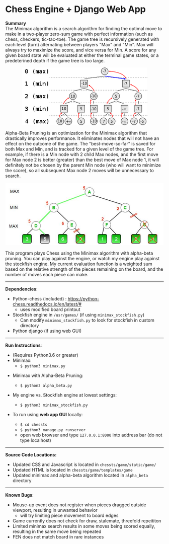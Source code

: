 # Chess Engine + Django Web App

<strong>Summary</strong>
<br>
The Minimax algorithm is a search algorithm for finding the optimal move to make in a two-player zero-sum game with perfect information (such as chess, checkers, tic-tac-toe). The game tree is recursively generated with each level (turn) alternating between players "Max" and "Min". Max will always try to maximize the score, and vice versa for Min. A score for any given board state will be evaluated at either the terminal game states, or a predeterined depth if the game tree is too large. 

<p align="center">
    <img src="https://github.com/tshiels/chess/blob/master/minimax_img.png">
</p>

Alpha-Beta Pruning is an optimization for the Minimax algorithm that drastically improves performance. It eliminates nodes that will not have an effect on the outcome of the game. The "best-move-so-far" is saved for both Max and Min, and is tracked for a given level of the game tree. For example, if there is a Min node with 2 child Max nodes, and the first move for Max node 2 is better (greater) than the best move of Max node 1, it will definitely not be chosen by the parent Min node (who will want to minimize the score), so all subsequent Max node 2 moves will be unnecessary to search. 

<p align="center">
    <img src="https://github.com/tshiels/chess/blob/master/ab_img1.jpg">
</p>

This program plays Chess using the Minimax algorithm with alpha-beta pruning. You can play against the engine, or watch my engine play against the stockfish engine. 
My current evaluation function is a weighted sum based on the relative strength of the pieces remaining on the board, and the number of moves each piece can make.  

***

<strong>Dependencies</strong>:
* Python-chess (included) : https://python-chess.readthedocs.io/en/latest/#
  * uses modified board printout 
* Stockfish engine in `/usr/games/` (if using `minimax_stockfish.py`)
  * Can modify `minimax_stockfish.py` to look for stockfish in custom directory 
* Python django (if using web GUI)
***
<strong>Run Instructions</strong>:
* (Requires Python3.6 or greater)
* Minimax:
  * `$ python3 minimax.py`
- Minimax with Alpha-Beta Pruning:
  - `$ python3 alpha_beta.py`
- My engine vs. Stockfish engine at lowest settings:
  - `$ python3 minimax_stockfish.py`

- To run using <strong>web app GUI</strong> locally:
  - `$ cd chessts`
  - `$ python3 manage.py runserver`
  - open web browser and type `127.0.0.1:8000` into address bar (do not type localhost)

***
<strong>Source Code Locations:</strong>
- Updated CSS and Javascript is located in `chessts/game/static/game/`
- Updated HTML is located in `chessts/game/templates/game`
- Updated minimax and alpha-beta algorithm located in `alpha_beta` directory
***
<strong>Known Bugs</strong>:
- Mouse-up event does not register when pieces dragged outside viewport, resulting in unwanted behavior
  - will try limiting piece movement to board edges
- Game currently does not check for draw, stalemate, threefold repeititon
- Limited minimax search results in some moves being scored equally, resulting in the 
  same move being repeated
- FEN does not match board in rare instances